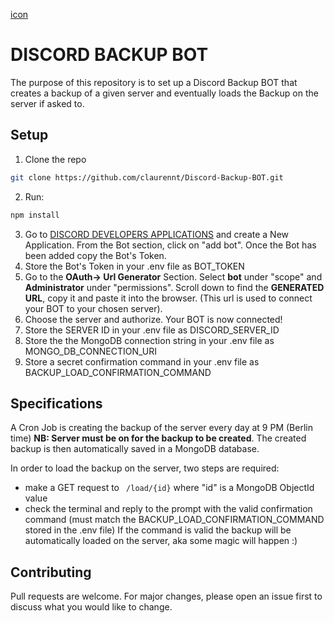 
[icon](https://repository-images.githubusercontent.com/438923478/6d3341d6-d027-4420-924e-fdbe8c2e1704)
# DISCORD BACKUP BOT

The purpose of this repository is to set up a Discord Backup BOT that creates a backup of a given server and eventually loads the Backup on the server if asked to.

## Setup

1. Clone the repo

```bash
git clone https://github.com/claurennt/Discord-Backup-BOT.git
```

2. Run:

```bash
npm install
```

3. Go to [DISCORD DEVELOPERS APPLICATIONS](https://discord.com/developers/applications) and create a New Application. From the Bot section, click on "add bot". Once the Bot has been added copy the Bot's Token.
4. Store the Bot's Token in your .env file as BOT_TOKEN
5. Go to the **OAuth-> Url Generator** Section. Select **bot** under "scope" and **Administrator** under "permissions".
   Scroll down to find the **GENERATED URL**, copy it and paste it into the browser. (This url is used to connect your BOT to your chosen server).
6. Choose the server and authorize. Your BOT is now connected!
7. Store the SERVER ID in your .env file as DISCORD_SERVER_ID
8. Store the the MongoDB connection string in your .env file as MONGO_DB_CONNECTION_URI
9. Store a secret confirmation command in your .env file as BACKUP_LOAD_CONFIRMATION_COMMAND

## Specifications

A Cron Job is creating the backup of the server every day at 9 PM (Berlin time) **NB: Server must be on for the backup to be created**.
The created backup is then automatically saved in a MongoDB database.

In order to load the backup on the server, two steps are required:

- make a GET request to ` /load/{id}` where "id" is a MongoDB ObjectId value
- check the terminal and reply to the prompt with the valid confirmation command (must match the BACKUP_LOAD_CONFIRMATION_COMMAND stored in the .env file)
  If the command is valid the backup will be automatically loaded on the server, aka some magic will happen :)

## Contributing

Pull requests are welcome. For major changes, please open an issue first to discuss what you would like to change.
